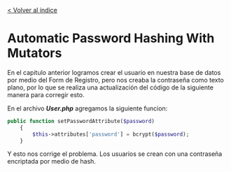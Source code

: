 [< Volver al índice](../index.md)

# Automatic Password Hashing With Mutators

En el capitulo anterior logramos crear el usuario en nuestra base de datos por medio del Form de Registro, pero nos creaba la contraseña como texto plano, por lo que se realiza una actualización del código de la siguiente manera para corregir esto.

En el archivo ***User.php*** agregamos la siguiente funcion:

```php
public function setPasswordAttribute($password)
    {
        $this->attributes['password'] = bcrypt($password);
    }
```
Y esto nos corrige el problema. Los usuarios se crean con una contraseña encriptada por medio de hash.
